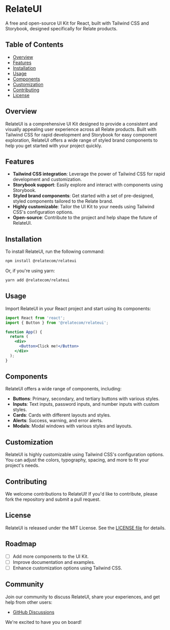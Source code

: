 # RelateUI

A free and open-source UI Kit for React, built with Tailwind CSS and Storybook, designed specifically for Relate products.

## Table of Contents

- [Overview](#overview)
- [Features](#features)
- [Installation](#installation)
- [Usage](#usage)
- [Components](#components)
- [Customization](#customization)
- [Contributing](#contributing)
- [License](#license)

## Overview

RelateUI is a comprehensive UI Kit designed to provide a consistent and visually appealing user experience across all Relate products. Built with Tailwind CSS for rapid development and Storybook for easy component exploration, RelateUI offers a wide range of styled brand components to help you get started with your project quickly.

## Features

- **Tailwind CSS integration**: Leverage the power of Tailwind CSS for rapid development and customization.
- **Storybook support**: Easily explore and interact with components using Storybook.
- **Styled brand components**: Get started with a set of pre-designed, styled components tailored to the Relate brand.
- **Highly customizable**: Tailor the UI Kit to your needs using Tailwind CSS's configuration options.
- **Open-source**: Contribute to the project and help shape the future of RelateUI.

## Installation

To install RelateUI, run the following command:

```bash
npm install @relatecom/relateui
```

Or, if you're using yarn:

```bash
yarn add @relatecom/relateui
```

## Usage

Import RelateUI in your React project and start using its components:

```jsx
import React from 'react';
import { Button } from '@relatecom/relateui';

function App() {
  return (
    <div>
      <Button>Click me!</Button>
    </div>
  );
}
```

## Components

RelateUI offers a wide range of components, including:

- **Buttons**: Primary, secondary, and tertiary buttons with various styles.
- **Inputs**: Text inputs, password inputs, and number inputs with custom styles.
- **Cards**: Cards with different layouts and styles.
- **Alerts**: Success, warning, and error alerts.
- **Modals**: Modal windows with various styles and layouts.

## Customization

RelateUI is highly customizable using Tailwind CSS's configuration options. You can adjust the colors, typography, spacing, and more to fit your project's needs.

## Contributing

We welcome contributions to RelateUI! If you'd like to contribute, please fork the repository and submit a pull request.

## License

RelateUI is released under the MIT License. See the [LICENSE file](LICENSE) for details.

## Roadmap

- [ ] Add more components to the UI Kit.
- [ ] Improve documentation and examples.
- [ ] Enhance customization options using Tailwind CSS.

## Community

Join our community to discuss RelateUI, share your experiences, and get help from other users:

- [GitHub Discussions](https://github.com/relateui/relateui/discussions)

We're excited to have you on board!
